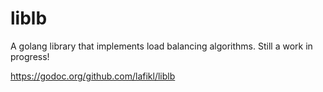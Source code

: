 # liblb
A golang library that implements load balancing algorithms. Still a work in progress!

https://godoc.org/github.com/lafikl/liblb
